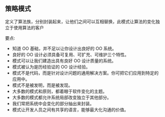 ## 策略模式

定义了算法族，分别封装起来，让他们之间可以互相替换，此模式让算法的变化独立于使用算法的客户

要点: 

-   知道 OO 基础，并不足以让你设计出良好的 OO 系统。
-   良好的 OO 设计必须具备可复用、可扩充、可维护三个特性。
-   模式可以让我们建造出具有良好 OO 设计质量的系统。
-   模式被认为是历经验证的 OO 设计经验。
-   模式不是代码，而是针对设计问题的通用解决方案。你可把它们应用到特定的应用中。
-   模式不是被发明，而是被发现。
-   大多数的模式和原则，都着眼于软件变化的主题。
-   大多数的模式都允许系统局部改变独立于其他部分。
-   我们常把系统中会变化的部分抽出来封装。
-   模式让开发人员之间有共享的语言，能够最大化沟通的价值。

